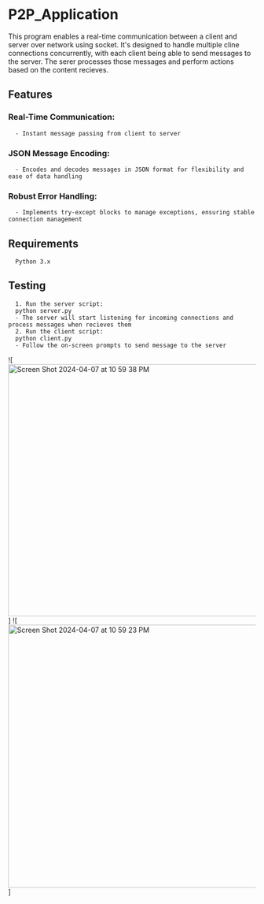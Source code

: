 # P2P_Application
This program enables a real-time communication between a client and server over network using socket. It's designed to handle multiple cline connections concurrently, with each client being able to send messages to the server. The serer processes those messages and perform actions based on the content recieves. 

## Features
### Real-Time Communication: 
      - Instant message passing from client to server
### JSON Message Encoding:
      - Encodes and decodes messages in JSON format for flexibility and ease of data handling
### Robust Error Handling:
      - Implements try-except blocks to manage exceptions, ensuring stable connection management

## Requirements
      Python 3.x

## Testing
      1. Run the server script:
      python server.py
      - The server will start listening for incoming connections and process messages when recieves them
      2. Run the client script:
      python client.py
      - Follow the on-screen prompts to send message to the server
![<img width="512" alt="Screen Shot 2024-04-07 at 10 59 38 PM" src="https://github.com/rwrw123/P2P_Application/assets/113308286/05afddc7-aa0a-4a29-be82-092b972085a2">]
![<img width="534" alt="Screen Shot 2024-04-07 at 10 59 23 PM" src="https://github.com/rwrw123/P2P_Application/assets/113308286/87e516ab-42a5-48ae-ae59-cd3c9b2eb0b9">]

